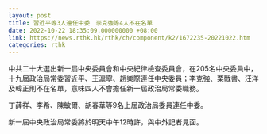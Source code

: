 ```yaml
---
layout: post
title: 習近平等3人連任中委　李克強等4人不在名單
date: 2022-10-22 18:35:09.000000000 +08:00
link: https://news.rthk.hk/rthk/ch/component/k2/1672235-20221022.htm
categories: rthk
---
```


中共二十大選出新一屆中央委員會和中央紀律檢查委員會，在205名中央委員中，十九屆政治局常委習近平、王滬寧、趙樂際連任中央委員；李克強、栗戰書、汪洋及韓正則不在名單，意味四人不會擔任新一屆政治局常委職務。

丁薛祥、李希、陳敏爾、胡春華等9名上屆政治局委員連任中委。

新一屆中央政治局常委將於明天中午12時許，與中外記者見面。
